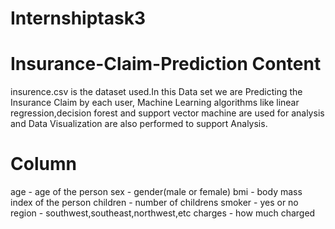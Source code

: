 # Internshiptask3

# Insurance-Claim-Prediction Content
insurence.csv is the dataset used.In this Data set we are Predicting the Insurance Claim by each user, Machine Learning algorithms like linear regression,decision forest and support vector machine are used for analysis and Data Visualization are also performed to support Analysis. 

# Column
age - age of the person
sex - gender(male or female)
bmi - body mass index of the person
children - number of childrens
smoker - yes or no
region - southwest,southeast,northwest,etc
charges - how much charged
